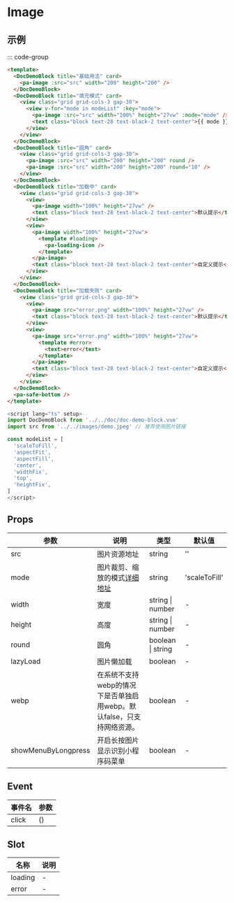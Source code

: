 # Image

## 示例

<!--codes start-->

::: code-group

```html [template]
<template>
  <DocDemoBlock title="基础用法" card>
    <pa-image :src="src" width="200" height="200" />
  </DocDemoBlock>
  <DocDemoBlock title="填充模式" card>
    <view class="grid grid-cols-3 gap-30">
      <view v-for="mode in modeList" :key="mode">
        <pa-image :src="src" width="100%" height="27vw" :mode="mode" />
        <text class="block text-28 text-black-2 text-center">{{ mode }}</text>
      </view>
    </view>
  </DocDemoBlock>
  <DocDemoBlock title="圆角" card>
    <view class="grid grid-cols-3 gap-30">
      <pa-image :src="src" width="200" height="200" round />
      <pa-image :src="src" width="200" height="200" round="10" />
    </view>
  </DocDemoBlock>
  <DocDemoBlock title="加载中" card>
    <view class="grid grid-cols-3 gap-30">
      <view>
        <pa-image width="100%" height="27vw" />
        <text class="block text-28 text-black-2 text-center">默认提示</text>
      </view>
      <view>
        <pa-image width="100%" height="27vw">
          <template #loading>
            <pa-loading-icon />
          </template>
        </pa-image>
        <text class="block text-28 text-black-2 text-center">自定义提示</text>
      </view>
    </view>
  </DocDemoBlock>
  <DocDemoBlock title="加载失败" card>
    <view class="grid grid-cols-3 gap-30">
      <view>
        <pa-image src="error.png" width="100%" height="27vw" />
        <text class="block text-28 text-black-2 text-center">默认提示</text>
      </view>
      <view>
        <pa-image src="error.png" width="100%" height="27vw">
          <template #error>
            <text>error</text>
          </template>
        </pa-image>
        <text class="block text-28 text-black-2 text-center">自定义提示</text>
      </view>
    </view>
  </DocDemoBlock>
  <pa-safe-bottom />
</template>
```
```ts [script]
<script lang="ts" setup>
import DocDemoBlock from '../../doc/doc-demo-block.vue'
import src from '../../images/demo.jpeg' // 推荐使用图片链接

const modeList = [
  'scaleToFill',
  'aspectFit',
  'aspectFill',
  'center',
  'widthFix',
  'top',
  'heightFix',
]
</script>
```

<!--codes end-->

## Props

<!--props start-->

| 参数 | 说明 | 类型 | 默认值 |
| --- | ----- | --- | --- |
| src | 图片资源地址 | string |  '' |
| mode | 图片裁剪、缩放的模式[详细地址](https://uniapp.dcloud.net.cn/component/image.html) | string |  'scaleToFill' |
| width | 宽度 | string \| number | - |
| height | 高度 | string \| number | - |
| round | 圆角 | boolean \| string | - |
| lazyLoad | 图片懒加载 | boolean | - |
| webp | 在系统不支持webp的情况下是否单独启用webp。默认false，只支持网络资源。 | boolean | - |
| showMenuByLongpress | 开启长按图片显示识别小程序码菜单 | boolean | - |

<!--props end-->

## Event

<!--event start-->

| 事件名 | 参数 |
| --- | --- |
| click | ()  |

<!--event end-->

## Slot

<!--slot start-->

| 名称 | 说明 |
| --- | --- |
| loading | - |
| error | - |

<!--slot end-->

